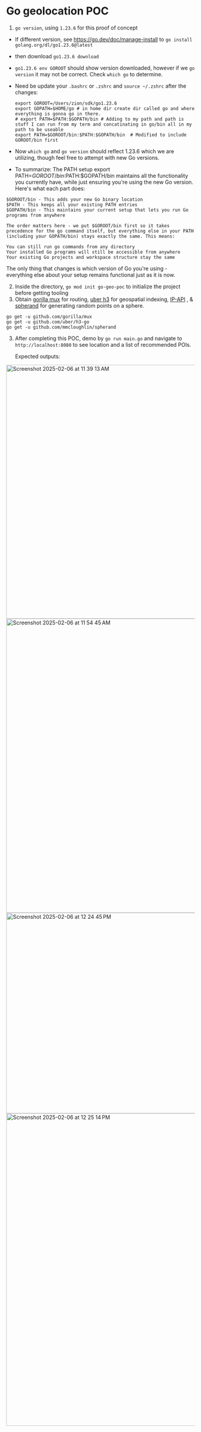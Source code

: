 # Go geolocation POC

1. `go version`, using `1.23.6` for this proof of concept

- If different version, see <https://go.dev/doc/manage-install> to `go install golang.org/dl/go1.23.6@latest`
- then download `go1.23.6 download`
- `go1.23.6 env GOROOT` should show version downloaded, however if we `go version` it may not be correct. Check `which go` to determine.
- Need be update your `.bashrc` or `.zshrc` and `source ~/.zshrc` after the changes:

    ```
    export GOROOT=/Users/zion/sdk/go1.23.6
    export GOPATH=$HOME/go # in home dir create dir called go and where everything is gonna go in there.
    # export PATH=$PATH:$GOPATH/bin # Adding to my path and path is stuff I can run from my term and concatinating in go/bin all in my path to be useable
    export PATH=$GOROOT/bin:$PATH:$GOPATH/bin  # Modified to include GOROOT/bin first
    ```

- Now `which go` and `go version` should reflect 1.23.6 which we are utilizing, though feel free to attempt with new Go versions.
- To summarize: The PATH setup export PATH=$GOROOT/bin:$PATH:$GOPATH/bin maintains all the functionality you currently have, while just ensuring you're using the new Go version. Here's what each part does:

```
$GOROOT/bin - This adds your new Go binary location
$PATH - This keeps all your existing PATH entries
$GOPATH/bin - This maintains your current setup that lets you run Go programs from anywhere

The order matters here - we put $GOROOT/bin first so it takes precedence for the go command itself, but everything else in your PATH (including your GOPATH/bin) stays exactly the same. This means:

You can still run go commands from any directory
Your installed Go programs will still be accessible from anywhere
Your existing Go projects and workspace structure stay the same
```

The only thing that changes is which version of Go you're using - everything else about your setup remains functional just as it is now.

2. Inside the directory, `go mod init go-geo-poc` to initialize the project before getting tooling
3. Obtain [gorilla mux](https://github.com/gorilla/mux) for routing, [uber h3](https://github.com/uber/h3-go?tab=readme-ov-file) for geospatial indexing, [IP-API](https://ip-api.com/) , & [spherand](https://github.com/mmcloughlin/spherand) for generating random points on a sphere.

```
go get -u github.com/gorilla/mux
go get -u github.com/uber/h3-go
go get -u github.com/mmcloughlin/spherand
```

3. After completing this POC, demo by `go run main.go` and navigate to `http://localhost:8080` to see location and a list of recommended POIs.

   Expected outputs:
   
<img width="676" alt="Screenshot 2025-02-06 at 11 39 13 AM" src="https://github.com/user-attachments/assets/de54dda3-3fc9-4cea-8d24-b91312a5feff" />
<img width="783" alt="Screenshot 2025-02-06 at 11 54 45 AM" src="https://github.com/user-attachments/assets/23675860-5308-45ef-891b-3c843dd9425d" />
<img width="534" alt="Screenshot 2025-02-06 at 12 24 45 PM" src="https://github.com/user-attachments/assets/6511b5c4-d714-4278-af88-8577d6ea2f20" />
<img width="832" alt="Screenshot 2025-02-06 at 12 25 14 PM" src="https://github.com/user-attachments/assets/1b5f8fd4-381c-4fc7-a3d3-a13005749680" />


